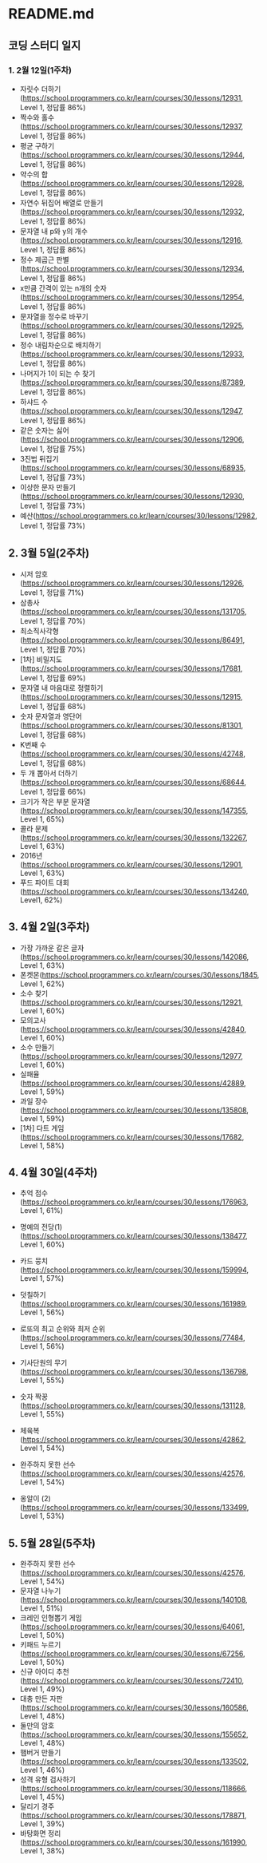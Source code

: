 # README.md


## 코딩 스터디 일지


### 1. 2월 12일(1주차)

- 자릿수 더하기(https://school.programmers.co.kr/learn/courses/30/lessons/12931, Level 1, 정답률 86%)
- 짝수와 홀수(https://school.programmers.co.kr/learn/courses/30/lessons/12937, Level 1, 정답률 86%)
- 평균 구하기(https://school.programmers.co.kr/learn/courses/30/lessons/12944, Level 1, 정답률 86%)
- 약수의 합(https://school.programmers.co.kr/learn/courses/30/lessons/12928, Level 1, 정답률 86%)
- 자연수 뒤집어 배열로 만들기(https://school.programmers.co.kr/learn/courses/30/lessons/12932, Level 1, 정답률 86%)
- 문자열 내 p와 y의 개수(https://school.programmers.co.kr/learn/courses/30/lessons/12916, Level 1, 정답률 86%)
- 정수 제곱근 판별(https://school.programmers.co.kr/learn/courses/30/lessons/12934, Level 1, 정답률 86%)
- x만큼 간격이 있는 n개의 숫자(https://school.programmers.co.kr/learn/courses/30/lessons/12954, Level 1, 정답률 86%)
- 문자열을 정수로 바꾸기(https://school.programmers.co.kr/learn/courses/30/lessons/12925, Level 1, 정답률 86%)
- 정수 내림차순으로 배치하기(https://school.programmers.co.kr/learn/courses/30/lessons/12933, Level 1, 정답률 86%)
- 나머지가 1이 되는 수 찾기(https://school.programmers.co.kr/learn/courses/30/lessons/87389, Level 1, 정답률 86%)
- 하샤드 수(https://school.programmers.co.kr/learn/courses/30/lessons/12947, Level 1, 정답률 86%)
- 같은 숫자는 싫어(https://school.programmers.co.kr/learn/courses/30/lessons/12906, Level 1, 정답률 75%)
- 3진법 뒤집기(https://school.programmers.co.kr/learn/courses/30/lessons/68935, Level 1, 정답률 73%)
- 이상한 문자 만들기(https://school.programmers.co.kr/learn/courses/30/lessons/12930, Level 1, 정답률 73%)
- 예산(https://school.programmers.co.kr/learn/courses/30/lessons/12982, Level 1, 정답률 73%)





## 2. 3월 5일(2주차)

- 시저 암호(https://school.programmers.co.kr/learn/courses/30/lessons/12926, Level 1, 정답률 71%)
- 삼총사(https://school.programmers.co.kr/learn/courses/30/lessons/131705, Level 1, 정답률 70%)
- 최소직사각형(https://school.programmers.co.kr/learn/courses/30/lessons/86491, Level 1, 정답률 70%)
- [1차] 비밀지도(https://school.programmers.co.kr/learn/courses/30/lessons/17681, Level 1, 정답률 69%)
- 문자열 내 마음대로 정렬하기(https://school.programmers.co.kr/learn/courses/30/lessons/12915, Level 1, 정답률 68%)
- 숫자 문자열과 영단어(https://school.programmers.co.kr/learn/courses/30/lessons/81301, Level 1, 정답률 68%)
- K번째 수(https://school.programmers.co.kr/learn/courses/30/lessons/42748, Level 1, 정답률 68%)
- 두 개 뽑아서 더하기(https://school.programmers.co.kr/learn/courses/30/lessons/68644, Level 1, 정답률 66%)
- 크기가 작은 부분 문자열(https://school.programmers.co.kr/learn/courses/30/lessons/147355, Level 1, 65%)
- 콜라 문제(https://school.programmers.co.kr/learn/courses/30/lessons/132267, Level 1, 63%)
- 2016년(https://school.programmers.co.kr/learn/courses/30/lessons/12901, Level 1, 63%)
- 푸드 파이트 대회(https://school.programmers.co.kr/learn/courses/30/lessons/134240, Level1, 62%)



## 3. 4월 2일(3주차)

- 가장 가까운 같은 글자(https://school.programmers.co.kr/learn/courses/30/lessons/142086, Level 1, 63%)
- 폰켓몬(https://school.programmers.co.kr/learn/courses/30/lessons/1845, Level 1, 62%)
- 소수 찾기(https://school.programmers.co.kr/learn/courses/30/lessons/12921, Level 1, 60%)
- 모의고사(https://school.programmers.co.kr/learn/courses/30/lessons/42840, Level 1,  60%)
- 소수 만들기(https://school.programmers.co.kr/learn/courses/30/lessons/12977, Level 1, 60%)
- 실패율(https://school.programmers.co.kr/learn/courses/30/lessons/42889, Level 1, 59%)
- 과일 장수(https://school.programmers.co.kr/learn/courses/30/lessons/135808, Level 1, 59%)
- [1차] 다트 게임(https://school.programmers.co.kr/learn/courses/30/lessons/17682, Level 1, 58%)



## 4. 4월 30일(4주차)

- 추억 점수(https://school.programmers.co.kr/learn/courses/30/lessons/176963, Level 1, 61%)

- 명예의 전당(1) (https://school.programmers.co.kr/learn/courses/30/lessons/138477, Level 1, 60%)

- 카드 뭉치(https://school.programmers.co.kr/learn/courses/30/lessons/159994, Level 1, 57%)
- 덧칠하기(https://school.programmers.co.kr/learn/courses/30/lessons/161989, Level 1, 56%)

- 로또의 최고 순위와 최저 순위(https://school.programmers.co.kr/learn/courses/30/lessons/77484, Level 1, 56%)

- 기사단원의 무기(https://school.programmers.co.kr/learn/courses/30/lessons/136798, Level 1, 55%)

- 숫자 짝꿍(https://school.programmers.co.kr/learn/courses/30/lessons/131128, Level 1, 55%)

- 체육복(https://school.programmers.co.kr/learn/courses/30/lessons/42862, Level 1, 54%)

- 완주하지 못한 선수(https://school.programmers.co.kr/learn/courses/30/lessons/42576, Level 1, 54%)
- 옹알이 (2)(https://school.programmers.co.kr/learn/courses/30/lessons/133499, Level 1, 53%)



## 5. 5월 28일(5주차)

- 완주하지 못한 선수(https://school.programmers.co.kr/learn/courses/30/lessons/42576, Level 1, 54%)
- 문자열 나누기(https://school.programmers.co.kr/learn/courses/30/lessons/140108, Level 1,  51%)
- 크레인 인형뽑기 게임(https://school.programmers.co.kr/learn/courses/30/lessons/64061,  Level 1, 50%)
- 키패드 누르기(https://school.programmers.co.kr/learn/courses/30/lessons/67256, Level 1, 50%)
- 신규 아이디 추천(https://school.programmers.co.kr/learn/courses/30/lessons/72410, Level 1, 49%)
- 대충 만든 자판(https://school.programmers.co.kr/learn/courses/30/lessons/160586, Level 1, 48%)
- 둘만의 암호(https://school.programmers.co.kr/learn/courses/30/lessons/155652, Level 1, 48%)
- 햄버거 만들기(https://school.programmers.co.kr/learn/courses/30/lessons/133502, Level 1, 46%)
- 성격 유형 검사하기(https://school.programmers.co.kr/learn/courses/30/lessons/118666, Level 1, 45%)
- 달리기 경주(https://school.programmers.co.kr/learn/courses/30/lessons/178871, Level 1, 39%)
- 바탕화면 정리(https://school.programmers.co.kr/learn/courses/30/lessons/161990, Level 1, 38%)
